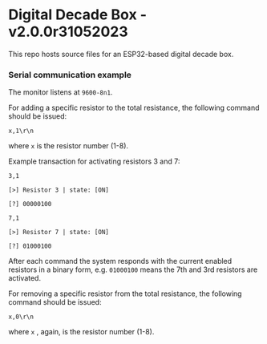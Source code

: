 # Digital Decade Box - v2.0.0r31052023
This repo hosts source files for an ESP32-based digital decade box.

### Serial communication example
The monitor listens at `9600-8n1`.

For adding a specific resistor to the total resistance, the following command should be issued:

`x,1\r\n`

where `x` is the resistor number (1-8).

Example transaction for activating resistors 3 and 7:

`3,1`

`[>] Resistor 3 | state: [ON]`

`[?] 00000100`

`7,1`

`[>] Resistor 7 | state: [ON]`

`[?] 01000100`

After each command the system responds with the current enabled resistors in a binary form, e.g.
`01000100` means the 7th and 3rd resistors are activated.

For removing a specific resistor from the total resistance, the following command should be issued:

`x,0\r\n`

where `x` , again, is the resistor number (1-8).
